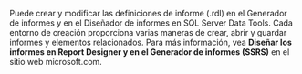 Puede crear y modificar las definiciones de informe \(.rdl\) en el Generador de informes y en el Diseñador de informes en SQL Server Data Tools. Cada entorno de creación proporciona varias maneras de crear, abrir y guardar informes y elementos relacionados. Para más información, vea **Diseñar los informes en Report Designer y en el Generador de informes \(SSRS\)** en el sitio web microsoft.com.